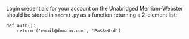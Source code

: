 

Login credentials for your account on the Unabridged Merriam-Webster
should be stored in `secret.py` as a function returning a 2-element
list:

```
def auth():
    return ('email@domain.com', 'Pa$$w0rd')
```
